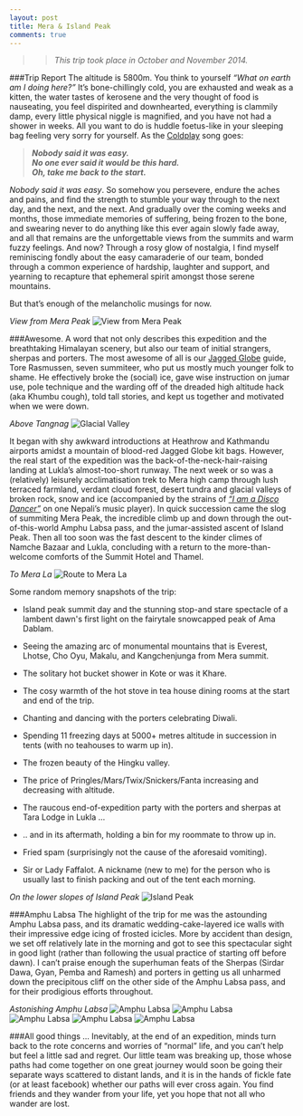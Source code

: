 ```yaml
---
layout: post
title: Mera & Island Peak
comments: true
---
```

>>_This trip took place in October and November 2014._

###Trip Report
The altitude is 5800m. You think to yourself _“What on earth am I doing here?”_ It’s bone-chillingly cold, you are exhausted and weak as a kitten, the water tastes of kerosene and the very thought of food is nauseating, you feel dispirited and downhearted, everything is clammily damp, every little physical niggle is magnified, and you have not had a shower in weeks.  All you want to do is huddle foetus-like in your sleeping bag feeling very sorry for yourself. As the [Coldplay](http://youtu.be/RB-RcX5DS5A) song goes: 
>_**Nobody said it was easy.  
No one ever said it would be this hard.  
Oh, take me back to the start.**_

_Nobody said it was easy_. So somehow you persevere, endure the aches and pains, and find the strength to stumble your way through to the next day, and the next, and the next. And gradually over the coming weeks and months, those immediate memories of suffering, being frozen to the bone, and swearing never to do anything like this ever again slowly fade away, and all that remains are the unforgettable views from the summits and warm fuzzy feelings. And now? Through a rosy glow of nostalgia, I find myself reminiscing fondly about the easy camaraderie of our team, bonded through a common experience of hardship, laughter and support, and yearning to recapture that ephemeral spirit amongst those serene mountains.

But that’s enough of the melancholic musings for now. 

_View from Mera Peak_
![View from Mera Peak](http://wanderfar.co.uk/MeraIsland/Panorama-7.jpg "View from Mera Peak")

###Awesome. 
A word that not only describes this expedition and the breathtaking Himalayan scenery, but also our team of initial strangers, sherpas and porters. The most awesome of all is our [Jagged Globe](http://www.jagged-globe.co.uk) guide, Tore Rasmussen, seven summiteer, who put us mostly much younger folk to shame. He effectively broke the (social) ice, gave wise instruction on jumar use, pole technique and the warding off of the dreaded high altitude hack (aka Khumbu cough), told tall stories, and kept us together and motivated when we were down.

_Above Tangnag_
![Glacial Valley](http://wanderfar.co.uk/MeraIsland/Nepal-76.jpg "Glacial Valley")

It began with shy awkward introductions at Heathrow and Kathmandu airports amidst a mountain of blood-red Jagged Globe kit bags.  However, the real start of the expedition was the back-of-the-neck-hair-raising landing at Lukla’s almost-too-short runway. The next week or so was a (relatively) leisurely acclimatisation trek to Mera high camp through lush terraced farmland, verdant cloud forest, desert tundra and glacial valleys of broken rock, snow and ice (accompanied by the strains of [_“I am a Disco Dancer”_](http://youtu.be/SBOVN9KPg7c) on one Nepali’s music player). In quick succession came the slog of summiting Mera Peak, the incredible climb up and down through the out-of-this-world Amphu Labsa pass, and the jumar-assisted ascent of Island Peak. Then all too soon was the fast descent to the kinder climes of Namche Bazaar and Lukla, concluding with a return to the more-than-welcome comforts of the Summit Hotel and Thamel.

_To Mera La_
![Route to Mera La](http://wanderfar.co.uk/MeraIsland/Nepal-144.jpg "Route to Mera La")

Some random memory snapshots of the trip:  

* Island peak summit day and the stunning stop-and stare spectacle of a lambent dawn's first light on the fairytale snowcapped peak of Ama Dablam.

* Seeing the amazing arc of monumental mountains that is Everest, Lhotse, Cho Oyu, Makalu, and Kangchenjunga from Mera summit.

* The solitary hot bucket shower in Kote or was it Khare.

* The cosy warmth of the hot stove in tea house dining rooms at the start and end of the trip.

* Chanting and dancing with the porters celebrating Diwali.

* Spending 11 freezing days at 5000+ metres altitude in succession in tents (with no teahouses to warm up in).

* The frozen beauty of the Hingku valley.

* The price of Pringles/Mars/Twix/Snickers/Fanta increasing and decreasing with altitude.

* The raucous end-of-expedition party with the porters and sherpas at Tara Lodge in Lukla ...

* .. and in its aftermath, holding a bin for my roommate to throw up in.

* Fried spam (surprisingly not the cause of the aforesaid vomiting).

* Sir or Lady Faffalot. A nickname (new to me) for the person who is usually last to finish packing and out of the tent each morning.

_On the lower slopes of Island Peak_
![Island Peak](http://wanderfar.co.uk/MeraIsland/Nepal-257.jpg "Island Peak")

###Amphu Labsa
The highlight of the trip for me was the astounding Amphu Labsa pass, and its dramatic wedding-cake-layered ice walls with their impressive edge icing of frosted icicles. More by accident than design, we set off relatively late in the morning and got to see this spectacular sight in good light (rather than following the usual practice of starting off before dawn). I can’t praise enough the superhuman feats of the Sherpas (Sirdar Dawa, Gyan, Pemba and Ramesh) and porters in getting us all unharmed down the precipitous cliff on the other side of the Amphu Labsa pass, and for their prodigious efforts throughout.

_Astonishing Amphu Labsa_
![Amphu Labsa](http://wanderfar.co.uk/MeraIsland/Nepal-212.jpg "Amphu Labsa")
![Amphu Labsa](http://wanderfar.co.uk/MeraIsland/Nepal-213.jpg "Amphu Labsa")
![Amphu Labsa](http://wanderfar.co.uk/MeraIsland/Nepal-226.jpg "Amphu Labsa")
![Amphu Labsa](http://wanderfar.co.uk/MeraIsland/Nepal-229.jpg "Amphu Labsa")
![Amphu Labsa](http://wanderfar.co.uk/MeraIsland/Nepal-230.jpg "Amphu Labsa")

###All good things ...
Inevitably, at the end of an expedition, minds turn back to the rote concerns and worries of “normal” life, and you can’t help but feel a little sad and regret. Our little team was breaking up, those whose paths had come together on one great journey would soon be going their separate ways scattered to distant lands, and it is in the hands of fickle fate (or at least facebook) whether our paths will ever cross again. You find friends and they wander from your life, yet you hope that not all who wander are lost.
